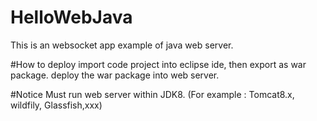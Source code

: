 # HelloWebJava
This is an websocket app example of java web server.


#How to deploy
  import code project into eclipse ide, then export as war package.
  deploy the war package into web server.


#Notice
  Must run web server within JDK8. (For example : Tomcat8.x, wildfily, Glassfish,xxx)
  
